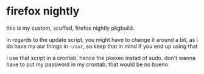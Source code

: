 # firefox nightly

this is my custom, scuffed, firefox nightly pkgbuild. 

in regards to the update script, you might have to change it around a bit, as i do have my aur things in `~/aur`, so keep that in mind if you end up using that

i use that script in a crontab, hence the pkexec instad of sudo. don't wanna have to put my password in my crontab, that would be no bueno
